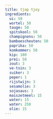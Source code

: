 ```yaml
---
title: tjap tjoy
ingredients:
  ui: 50
  wortel: 50
  tauge: 50
  spitskool: 50
  champignons: 50
  bamboescheuten: 50
  paprika: 50
  komkommer: 50
  kip: 100
  prei: 50
  zout: 3
  ve-tsin: 3
  suiker: 3
  peper: 1
  rijstwijn: 3
  sesamolie: 3
  sojasaus: 3
  maiszetmeel: 15
  water: 15
  water: 250
  olie: 15
---
```

